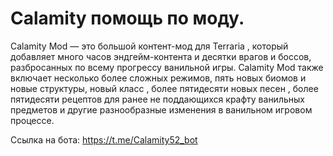 # Calamity помощь по моду.

Calamity Mod — это большой контент-мод для Terraria , который добавляет много часов эндгейм-контента и десятки врагов и боссов, разбросанных по всему прогрессу ванильной игры. Calamity Mod также включает несколько более сложных режимов, пять новых биомов и новые структуры, новый класс , более пятидесяти новых песен , более пятидесяти рецептов для ранее не поддающихся крафту ванильных предметов и другие разнообразные изменения в ванильном игровом процессе.

Ссылка на бота: https://t.me/Calamity52_bot
